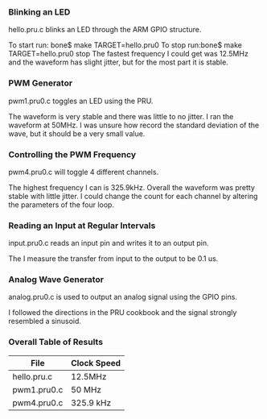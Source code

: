 ### Blinking an LED
hello.pru.c blinks an LED through the ARM GPIO structure.

To start run: bone$ make TARGET=hello.pru0 
To stop run:bone$ make TARGET=hello.pru0 stop
The fastest frequency I could get was 12.5MHz and the waveform has slight jitter, but for the most part it is stable. 

### PWM Generator
pwm1.pru0.c toggles an LED using the PRU.

The waveform is very stable and there was little to no jitter. I ran the waveform at 50MHz. 
I was unsure how record the standard deviation of the wave, but it should be a very small value.

### Controlling the PWM Frequency
pwm4.pru0.c will toggle 4 different channels.

The highest frequency I can is 325.9kHz. Overall the waveform was pretty stable with little jitter. 
I could change the count for each channel by altering the parameters of the four loop.

### Reading an Input at Regular Intervals
input.pru0.c reads an input pin and writes it to an output pin.

The I measure the transfer from input to the output to be 0.1 us.

### Analog Wave Generator
analog.pru0.c is used to output an analog signal using the GPIO pins. 

I followed the directions in the PRU cookbook and the signal strongly resembled a sinusoid.

### Overall Table of Results
| File | Clock Speed |
| ----------- | ----------- |
|  hello.pru.c | 12.5MHz |
|  pwm1.pru0.c | 50 MHz |
|  pwm4.pru0.c | 325.9 kHz |
